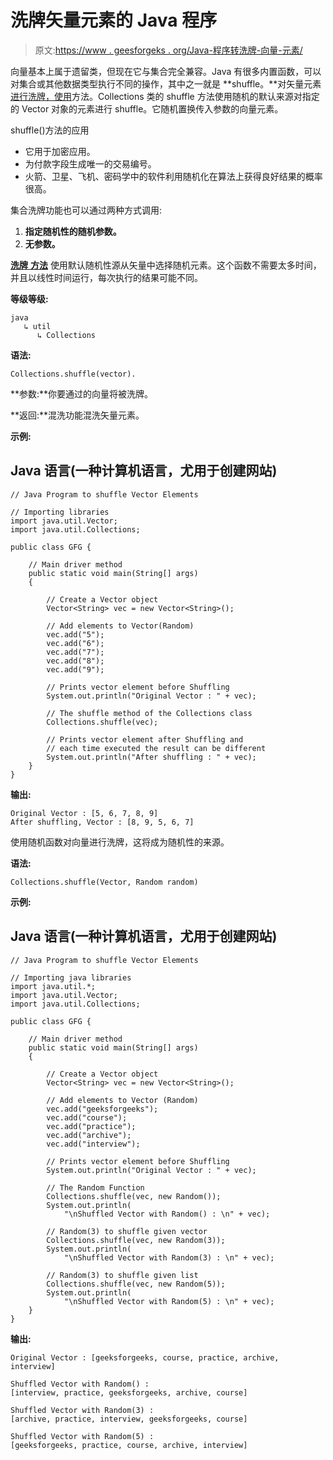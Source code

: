 # 洗牌矢量元素的 Java 程序

> 原文:[https://www . geesforgeks . org/Java-程序转洗牌-向量-元素/](https://www.geeksforgeeks.org/java-program-to-shuffle-vector-elements/)

向量基本上属于遗留类，但现在它与集合完全兼容。Java 有很多内置函数，可以对集合或其他数据类型执行不同的操作，其中之一就是 **shuffle。**对矢量元素[进行洗牌，使用](https://www.geeksforgeeks.org/collections-shuffle-java-examples/)方法。Collections 类的 shuffle 方法使用随机的默认来源对指定的 Vector 对象的元素进行 shuffle。它随机置换传入参数的向量元素。

shuffle()方法的应用

*   它用于加密应用。
*   为付款字段生成唯一的交易编号。
*   火箭、卫星、飞机、密码学中的软件利用随机化在算法上获得良好结果的概率很高。

集合洗牌功能也可以通过两种方式调用:

1.  **指定随机性的随机参数。**
2.  **无参数。**

[**洗牌** **方法**](https://www.geeksforgeeks.org/shuffle-or-randomize-a-list-in-java/) 使用默认随机性源从矢量中选择随机元素。这个函数不需要太多时间，并且以线性时间运行，每次执行的结果可能不同。

**等级等级:**

```
java
   ↳ util 
      ↳ Collections 
```

**语法:**

```
Collections.shuffle(vector).
```

**参数:**你要通过的向量将被洗牌。

**返回:**混洗功能混洗矢量元素。

**示例:**

## Java 语言(一种计算机语言，尤用于创建网站)

```
// Java Program to shuffle Vector Elements

// Importing libraries
import java.util.Vector;
import java.util.Collections;

public class GFG {

    // Main driver method
    public static void main(String[] args)
    {

        // Create a Vector object
        Vector<String> vec = new Vector<String>();

        // Add elements to Vector(Random)
        vec.add("5");
        vec.add("6");
        vec.add("7");
        vec.add("8");
        vec.add("9");

        // Prints vector element before Shuffling
        System.out.println("Original Vector : " + vec);

        // The shuffle method of the Collections class
        Collections.shuffle(vec);

        // Prints vector element after Shuffling and
        // each time executed the result can be different
        System.out.println("After shuffling : " + vec);
    }
}
```

**输出:**

```
Original Vector : [5, 6, 7, 8, 9] 
After shuffling, Vector : [8, 9, 5, 6, 7]
```

使用随机函数对向量进行洗牌，这将成为随机性的来源。

**语法:**

```
Collections.shuffle(Vector, Random random)
```

**示例:**

## Java 语言(一种计算机语言，尤用于创建网站)

```
// Java Program to shuffle Vector Elements

// Importing java libraries
import java.util.*;
import java.util.Vector;
import java.util.Collections;

public class GFG {

    // Main driver method
    public static void main(String[] args)
    {

        // Create a Vector object
        Vector<String> vec = new Vector<String>();

        // Add elements to Vector (Random)
        vec.add("geeksforgeeks");
        vec.add("course");
        vec.add("practice");
        vec.add("archive");
        vec.add("interview");

        // Prints vector element before Shuffling
        System.out.println("Original Vector : " + vec);

        // The Random Function
        Collections.shuffle(vec, new Random());
        System.out.println(
            "\nShuffled Vector with Random() : \n" + vec);

        // Random(3) to shuffle given vector
        Collections.shuffle(vec, new Random(3));
        System.out.println(
            "\nShuffled Vector with Random(3) : \n" + vec);

        // Random(3) to shuffle given list
        Collections.shuffle(vec, new Random(5));
        System.out.println(
            "\nShuffled Vector with Random(5) : \n" + vec);
    }
}
```

**输出:**

```
Original Vector : [geeksforgeeks, course, practice, archive, interview]

Shuffled Vector with Random() : 
[interview, practice, geeksforgeeks, archive, course]

Shuffled Vector with Random(3) : 
[archive, practice, interview, geeksforgeeks, course]

Shuffled Vector with Random(5) : 
[geeksforgeeks, practice, course, archive, interview]
```